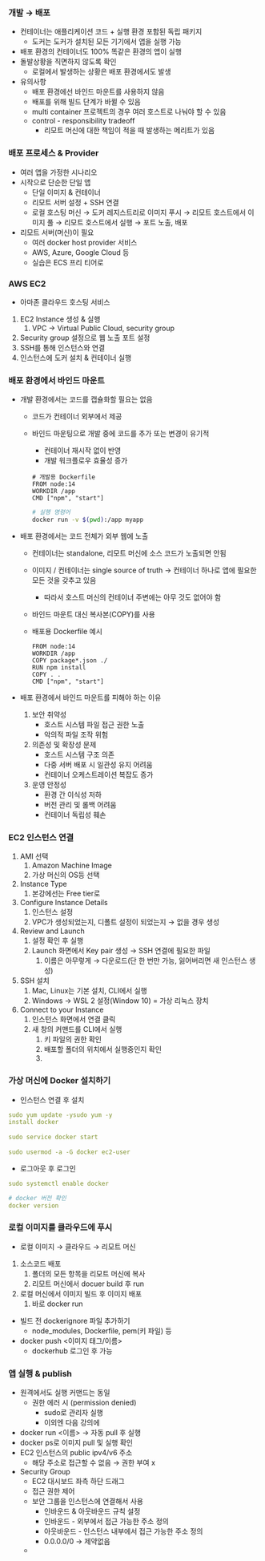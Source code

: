 ### 개발 → 배포

- 컨테이너는 애플리케이션 코드 + 실행 환경 포함된 독립 패키지
    - 도커는 도커가 설치된 모든 기기에서 앱을 실행 가능
- 배포 환경의 컨테이너도 100% 똑같은 환경의 앱이 실행
- 돌발상황을 직면하지 않도록 확인
    - 로컬에서 발생하는 상황은 배포 환경에서도 발생
- 유의사항
    - 배포 환경에선 바인드 마운트를 사용하지 않음
    - 배포를 위해 빌드 단계가 바뀔 수 있음
    - multi container 프로젝트의 경우 여러 호스트로 나눠야 할 수 있음
    - control - responsibility tradeoff
        - 리모트 머신에 대한 책임이 적을 때 발생하는 메리트가 있음

### 배포 프로세스 & Provider

- 여러 앱을 가정한 시나리오
- 시작으로 단순한 단일 앱
    - 단일 이미지 & 컨테이너
    - 리모트 서버 설정 + SSH 연결
    - 로컬 호스팅 머신 → 도커 레지스트리로 이미지 푸시 → 리모트 호스트에서 이미지 풀 → 리모트 호스트에서 실행 → 포트 노출, 배포
- 리모트 서버(머신)이 필요
    - 여러 docker host provider 서비스
    - AWS, Azure, Google Cloud 등
    - 실습은 ECS 프리 티어로

### AWS EC2

- 아마존 클라우드 호스팅 서비스
1. EC2 Instance 생성 & 실행
    1. VPC → Virtual Public Cloud, security group
2. Security group 설정으로 웹 노출 포트 설정
3. SSH를 통해 인스턴스와 연결
4. 인스턴스에 도커 설치 & 컨테이너 실행

### 배포 환경에서 바인드 마운트

- 개발 환경에서는 코드를 캡슐화할 필요는 없음
    - 코드가 컨테이너 외부에서 제공
    - 바인드 마운팅으로 개발 중에 코드를 추가 또는 변경이 유기적
        - 컨테이너 재시작 없이 반영
        - 개발 워크플로우 효율성 증가
        
        ```
        # 개발용 Dockerfile
        FROM node:14
        WORKDIR /app
        CMD ["npm", "start"]
        
        ```
        
        ```bash
        # 실행 명령어
        docker run -v $(pwd):/app myapp
        
        ```
        
- 배포 환경에서는 코드 전체가 외부 웹에 노출
    - 컨테이너는 standalone, 리모트 머신에 소스 코드가 노출되면 안됨
    - 이미지 / 컨테이너는 single source of truth → 컨테이너 하나로 앱에 필요한 모든 것을 갖추고 있음
        - 따라서 호스트 머신의 컨테이너 주변에는 아무 것도 없어야 함
    - 바인드 마운트 대신 복사본(COPY)를 사용
    - 배포용 Dockerfile 예시
        
        ```
        FROM node:14
        WORKDIR /app
        COPY package*.json ./
        RUN npm install
        COPY . .
        CMD ["npm", "start"]
        ```
        
- 배포 환경에서 바인드 마운트를 피해야 하는 이유
    1. 보안 취약성
        - 호스트 시스템 파일 접근 권한 노출
        - 악의적 파일 조작 위험
    2. 의존성 및 확장성 문제
        - 호스트 시스템 구조 의존
        - 다중 서버 배포 시 일관성 유지 어려움
        - 컨테이너 오케스트레이션 복잡도 증가
    3. 운영 안정성
        - 환경 간 이식성 저하
        - 버전 관리 및 롤백 어려움
        - 컨테이너 독립성 훼손

### EC2 인스턴스 연결

1. AMI 선택
    1. Amazon Machine Image
    2. 가상 머신의 OS등 선택
2. Instance Type
    1. 본강에선는 Free tier로
3. Configure Instance Details
    1. 인스턴스 설정
    2. VPC가 생성되었는지, 디폴트 설정이 되었는지 → 없을 경우 생성
4. Review and Launch
    1. 설정 확인 후 실행
    2. Launch 화면에서 Key pair 생성 → SSH 연결에 필요한 파일
        1. 이름은 아무렇게 → 다운로드(단 한 번만 가능, 잃어버리면 새 인스턴스 생성)
5. SSH 설치
    1. Mac, Linux는 기본 설치, CLI에서 실행
    2. Windows → WSL 2 설정(Window 10) = 가상 리눅스 장치
6. Connect to your Instance
    1. 인스턴스 화면에서 연결 클릭
    2. 새 창의 커맨드를 CLI에서 실행
        1. 키 파일의 권한 확인
        2. 배포할 폴더의 위치에서 실행중인지 확인
        3. 

### 가상 머신에 Docker 설치하기

- 인스턴스 연결 후 설치

```yaml
sudo yum update -ysudo yum -y
install docker
 
sudo service docker start
 
sudo usermod -a -G docker ec2-user
```

- 로그아웃 후 로그인

```yaml
sudo systemctl enable docker

# docker 버전 확인
docker version
```

### 로컬 이미지를 클라우드에 푸시

- 로컬 이미지 → 클라우드 → 리모트 머신
1. 소스코드 배포
    1. 폴더의 모든 항목을 리모트 머신에 복사
    2. 리모트 머신에서 docuer build 후 run
2. 로컬 머신에서 이미지 빌드 후 이미지 배포
    1. 바로 docker run
- 빌드 전 dockerignore 파일 추가하기
    - node_modules, Dockerfile, pem(키 파일) 등
- docker push <이미지 태그/이름>
    - dockerhub 로그인 후 가능

### 앱 실행 & publish

- 원격에서도 실행 커맨드는 동일
    - 권한 에러 시 (permission denied)
        - sudo로 관리자 실행
        - 이외엔 다음 강의에
- docker run <이름> → 자동 pull 후 실행
- docker ps로 이미지 pull 및 실행 확인
- EC2 인스턴스의 public ipv4/v6 주소
    - 해당 주소로 접근할 수 없음 → 권한 부여 x
- Security Group
    - EC2 대시보드 좌측 하단 드래그
    - 접근 권한 제어
    - 보안 그룹을 인스턴스에 연결해서 사용
        - 인바운드 & 아웃바운드 규칙 설정
        - 인바운드 - 외부에서 접근 가능한 주소 정의
        - 아웃바운드 - 인스턴스 내부에서 접근 가능한 주소 정의
        - 0.0.0.0/0 → 제약없음
    -
